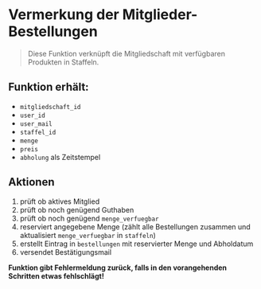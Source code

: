# Vermerkung der Mitglieder-Bestellungen

> Diese Funktion verknüpft die Mitgliedschaft mit verfügbaren Produkten in Staffeln.

## Funktion erhält:
- `mitgliedschaft_id`
- `user_id`
- `user_mail`
- `staffel_id`
- `menge`
- `preis`
- `abholung` als Zeitstempel

## Aktionen
1. prüft ob aktives Mitglied
2. prüft ob noch genügend Guthaben
3. prüft ob noch genügend `menge_verfuegbar`
4. reserviert angegebene Menge (zählt alle Bestellungen zusammen und aktualisiert `menge_verfuegbar` in `staffeln`)
5. erstellt Eintrag in `bestellungen` mit reservierter Menge und Abholdatum
6. versendet Bestätigungsmail

**Funktion gibt Fehlermeldung zurück, falls in den vorangehenden Schritten etwas fehlschlägt!**
